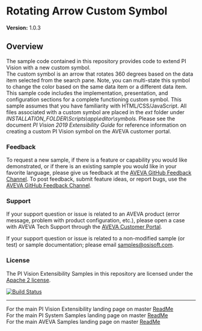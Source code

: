 # Rotating Arrow Custom Symbol

**Version:** 1.0.3

## Overview
The sample code contained in this repository provides code to extend PI Vision with a new custom symbol.  
The custom symbol is an arrow that rotates 360 degrees based on the data item selected from the search pane.  Note, you can multi-state this symbol to change the color based on the same data item or a different data item.
This sample code includes the implementation, presentation, and configuration sections for a complete functioning custom symbol.
This sample assumes that you have familiarity with HTML/CSS/JavaScript. All files associated with a custom symbol are placed in the _ext_ folder under _INSTALLATION_FOLDER\Scripts\app\editor\symbols_. Please see the document _PI Vision 2019 Extensibility Guide_ for reference information on creating a custom PI Vision symbol on the AVEVA customer portal. 

### Feedback

To request a new sample, if there is a feature or capability you would like demonstrated, or if there is an existing sample you would like in your favorite language, please give us feedback at the [AVEVA GitHub Feedback Channel](https://feedback.osisoft.com/forums/922279-osisoft-github). To post feedback, submit feature ideas, or report bugs, use the [AVEVA GitHub Feedback Channel](https://feedback.osisoft.com/forums/922279-osisoft-github). 

### Support

If your support question or issue is related to an AVEVA product (error message, problem with product configuration, etc.), please open a case with AVEVA Tech Support through the [AVEVA Customer Portal](https://my.osisoft.com/).

If your support question or issue is related to a non-modified sample (or test) or sample documentation; please email [samples@osisoft.com](mailto:samples@osisoft.com). 

### License

The PI Vision Extensibility Samples in this repository are licensed under the [Apache 2 license](https://github.com/osisoft/OSI-Samples/blob/master/LICENSE).

[![Build Status](https://dev.azure.com/osieng/engineering/_apis/build/status/PI%20Vision/extensibility-sample.unit-tests?branchName=47718_ExtensibilitySample)](https://dev.azure.com/osieng/engineering/_build?definitionId=1311&branchName=47718_ExtensibilitySample)

---

For the main PI Vision Extensibility landing page on master [ReadMe](https://github.com/osisoft/OSI-Samples-PI-System/tree/master/docs/PI-Vision-Extensibility-Docs)  
For the main PI System Samples landing page on master [ReadMe](https://github.com/osisoft/OSI-Samples-PI-System)  
For the main AVEVA Samples landing page on master [ReadMe](https://github.com/osisoft/OSI-Samples)
